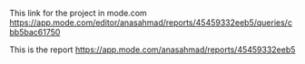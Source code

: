 This link for the project in mode.com
https://app.mode.com/editor/anasahmad/reports/45459332eeb5/queries/cbb5bac61750

This is the report
https://app.mode.com/anasahmad/reports/45459332eeb5

